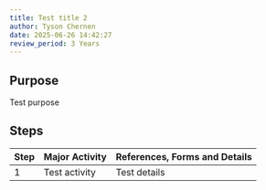 ```yaml
---
title: Test title 2
author: Tyson Chernen
date: 2025-06-26 14:42:27
review_period: 3 Years
---
```


## Purpose
Test purpose

## Steps

| Step | Major Activity | References, Forms and Details |
|------|----------------|-------------------------------|
| 1 | Test activity | Test details |
